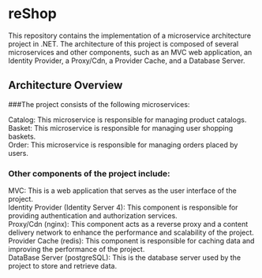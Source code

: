 # reShop
This repository contains the implementation of a microservice architecture project in .NET. The architecture of this project is composed of several microservices and other components, such as an MVC web application, an Identity Provider, a Proxy/Cdn, a Provider Cache, and a Database Server.

## Architecture Overview
###The project consists of the following microservices:

Catalog: This microservice is responsible for managing product catalogs.\
Basket: This microservice is responsible for managing user shopping baskets.\
Order: This microservice is responsible for managing orders placed by users.
### Other components of the project include:

MVC: This is a web application that serves as the user interface of the project.\
Identity Provider (Identity Server 4): This component is responsible for providing authentication and authorization services.\
Proxy/Cdn (nginx): This component acts as a reverse proxy and a content delivery network to enhance the performance and scalability of the project.\
Provider Cache (redis): This component is responsible for caching data and improving the performance of the project.\
DataBase Server (postgreSQL): This is the database server used by the project to store and retrieve data.
